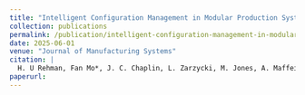 ```yaml
---
title: "Intelligent Configuration Management in Modular Production Systems: Integrating Operational Semantics with Knowledge Graphs"
collection: publications
permalink: /publication/intelligent-configuration-management-in-modular-production-systems-integrating-o
date: 2025-06-01
venue: "Journal of Manufacturing Systems"
citation: |
  H. U Rehman, Fan Mo*, J. C. Chaplin, L. Zarzycki, M. Jones, A. Maffei, S. Ratchev. "Intelligent Configuration Management in Modular Production Systems: Integrating Operational Semantics with Knowledge Graphs". Journal of Manufacturing Systems, Volume 80, June 2025, Pages 610-625.
paperurl:
---
```

